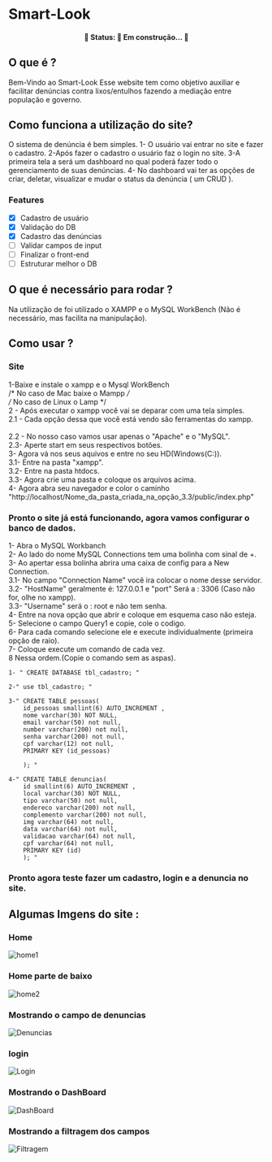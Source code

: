 # Smart-Look
<h4 align="center"> 
	🚧  Status: 🚀 Em construção...  🚧
</h4>

## O que é ?
Bem-Vindo ao Smart-Look 
Esse website tem como objetivo auxiliar e facilitar denúncias contra lixos/entulhos fazendo a mediação entre população e governo.

## Como funciona a utilização do site?
O sistema de denúncia é bem simples.
 1- O usuário vai entrar no site e fazer o cadastro.
 2-Após fazer o cadastro o usuário faz o login no site.
 3-A primeira tela a será um dashboard no qual poderá fazer todo o gerenciamento de suas denúncias.
 4- No dashboard vai ter as opções de criar, deletar, visualizar e mudar o status da denúncia ( um CRUD  ).
 
 ### Features
- [x] Cadastro de usuário
- [x] Validação do DB
- [x] Cadastro das denúncias
- [ ] Validar campos de input
- [ ] Finalizar o front-end
- [ ] Estruturar melhor o DB

## O que é necessário para rodar ?
Na utilização de foi utilizado o XAMPP e o MySQL WorkBench (Não é necessário, mas facilita na manipulação).

## Como usar ?
### Site 
1-Baixe e instale o xampp e o Mysql WorkBench <br>
/* No caso de Mac baixe o Mampp */<br>
/* No caso de Linux o Lamp */<br>
2 - Após executar o xampp você vai se deparar com uma tela simples.<br>
2.1 - Cada opção dessa que você está vendo são ferramentas do xampp.<br>	
2.2 -  No nosso caso vamos usar apenas o "Apache" e o "MySQL".<br>
2.3- Aperte start em seus respectivos botões.<br>
3- Agora vá nos seus aquivos e entre no seu HD(Windows(C:)).<br>
3.1- Entre na pasta "xampp".<br>
3.2- Entre na pasta htdocs.<br>
3.3- Agora crie uma pasta e coloque os arquivos acima.<br>
4- Agora abra seu navegador e color o caminho "http://localhost/Nome_da_pasta_criada_na_opção_3.3/public/index.php" <br>
### Pronto o site já está funcionando, agora vamos configurar o banco de dados.<br>
1- Abra o MySQL Workbanch <br>
2- Ao lado do nome MySQL Connections tem uma bolinha com sinal de +.<br>
3- Ao apertar essa bolinha abrira uma caixa de config para a New Connection.<br>
3.1- No campo "Connection Name" você ira colocar o nome desse servidor.<br>
3.2- "HostName" geralmente é: 127.0.0.1 e "port" Será a : 3306 (Caso não for, olhe no xampp).<br>
3.3- "Username" será o : root e não tem senha.<br>
4- Entre na nova opção que abrir e coloque em esquema caso não esteja.<br>
5- Selecione o campo Query1 e copie, cole o codigo.<br>
6- Para cada comando selecione ele e execute individualmente (primeira opção de raio).<br>
7- Coloque execute um comando de cada vez.<br>
8 Nessa ordem.(Copie o comando sem as aspas).<br>

	1- " CREATE DATABASE tbl_cadastro; "
	
	2-" use tbl_cadastro; "
	
	3-" CREATE TABLE pessoas(
	    id_pessoas smallint(6) AUTO_INCREMENT ,
	    nome varchar(30) NOT NULL,
	    email varchar(50) not null,
	    number varchar(200) not null,
	    senha varchar(200) not null,
	    cpf varchar(12) not null,
	    PRIMARY KEY (id_pessoas)

	    ); "
		
	4-" CREATE TABLE denuncias(
		id smallint(6) AUTO_INCREMENT ,
		local varchar(30) NOT NULL,
		tipo varchar(50) not null,
		endereco varchar(200) not null,
		complemento varchar(200) not null,
		img varchar(64) not null,
		data varchar(64) not null,
		validacao varchar(64) not null,
		cpf varchar(64) not null,
		PRIMARY KEY (id)
		); "
	
### Pronto agora teste fazer um cadastro, login e a denuncia no site.

## Algumas Imgens do site :

### Home
![home1](https://user-images.githubusercontent.com/80328167/172514055-6bffe9b8-ca28-4d4b-b1de-e7f48cab5d9b.PNG)

### Home parte de baixo
![home2](https://user-images.githubusercontent.com/80328167/172514059-204773d4-7d83-4844-a9e0-7bc2230774f5.PNG)

### Mostrando o campo de denuncias
![Denuncias](https://user-images.githubusercontent.com/80328167/172514049-4c42d352-532f-4965-8ef8-494ea86bba90.PNG)

### login
![Login](https://user-images.githubusercontent.com/80328167/172514062-eedff114-57f0-40e4-b527-0b1bbd9e7ae9.PNG)

### Mostrando o DashBoard
![DashBoard](https://user-images.githubusercontent.com/80328167/172514047-061bc82f-e5ca-4fd4-8d30-2d149804f66f.PNG)

### Mostrando a filtragem dos campos
![Filtragem](https://user-images.githubusercontent.com/80328167/172514051-80b122d6-06d1-47b1-aaf0-bfc40dd1644b.PNG)




